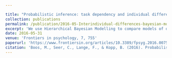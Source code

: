 ```yaml
---

title: "Probabilistic inference: task dependency and individual differences of probability weighting revealed by hierarchical Bayesian modeling."
collection: publications
permalink: /publication/2016-05-Interindividual-differences-bayesian-modelling.md
excerpt: 'We use Hierarchical Bayesian Modelling to compare models of decision making under uncertainty with varying degrees of inter-individual differences.'
date: 2016-05-31
venue: 'Frontiers in psychology, 7, 755'
paperurl: 'https://www.frontiersin.org/articles/10.3389/fpsyg.2016.00755/full'
citation: 'Boos, M., Seer, C., Lange, F., & Kopp, B. (2016). Probabilistic inference: task dependency and individual differences of probability weighting revealed by hierarchical Bayesian modeling. Frontiers in psychology, 7, 755.'
---
```

